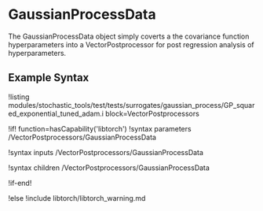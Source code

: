 # GaussianProcessData

The GaussianProcessData object simply coverts a the covariance function hyperparameters into a VectorPostprocessor for post regression analysis of hyperparameters.

## Example Syntax

!listing modules/stochastic_tools/test/tests/surrogates/gaussian_process/GP_squared_exponential_tuned_adam.i block=VectorPostprocessors

!if! function=hasCapability('libtorch')
!syntax parameters /VectorPostprocessors/GaussianProcessData

!syntax inputs /VectorPostprocessors/GaussianProcessData

!syntax children /VectorPostprocessors/GaussianProcessData

!if-end!

!else
!include libtorch/libtorch_warning.md
